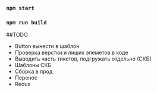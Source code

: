 ### `npm start`

### `npm run build`

##TODO
* Button вынести в шаблон
* Проверка верстки и лиших элеметов в коде
* Выводить часть тикетов, подгружать отдельно (СКБ)
* Шаблоны СКБ
* Сборка в прод
* Перенос
* Redux